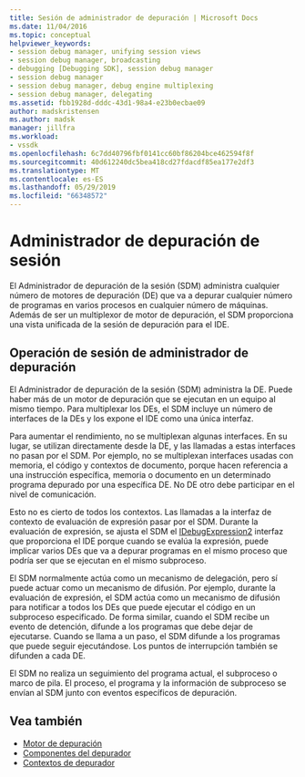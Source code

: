 ```yaml
---
title: Sesión de administrador de depuración | Microsoft Docs
ms.date: 11/04/2016
ms.topic: conceptual
helpviewer_keywords:
- session debug manager, unifying session views
- session debug manager, broadcasting
- debugging [Debugging SDK], session debug manager
- session debug manager
- session debug manager, debug engine multiplexing
- session debug manager, delegating
ms.assetid: fbb1928d-dddc-43d1-98a4-e23b0ecbae09
author: madskristensen
ms.author: madsk
manager: jillfra
ms.workload:
- vssdk
ms.openlocfilehash: 6c7dd40796fbf0141cc60bf86204bce462594f8f
ms.sourcegitcommit: 40d612240dc5bea418cd27fdacdf85ea177e2df3
ms.translationtype: MT
ms.contentlocale: es-ES
ms.lasthandoff: 05/29/2019
ms.locfileid: "66348572"
---
```

# <a name="session-debug-manager"></a>Administrador de depuración de sesión
El Administrador de depuración de la sesión (SDM) administra cualquier número de motores de depuración (DE) que va a depurar cualquier número de programas en varios procesos en cualquier número de máquinas. Además de ser un multiplexor de motor de depuración, el SDM proporciona una vista unificada de la sesión de depuración para el IDE.

## <a name="session-debug-manager-operation"></a>Operación de sesión de administrador de depuración
 El Administrador de depuración de la sesión (SDM) administra la DE. Puede haber más de un motor de depuración que se ejecutan en un equipo al mismo tiempo. Para multiplexar los DEs, el SDM incluye un número de interfaces de la DEs y los expone el IDE como una única interfaz.

 Para aumentar el rendimiento, no se multiplexan algunas interfaces. En su lugar, se utilizan directamente desde la DE, y las llamadas a estas interfaces no pasan por el SDM. Por ejemplo, no se multiplexan interfaces usadas con memoria, el código y contextos de documento, porque hacen referencia a una instrucción específica, memoria o documento en un determinado programa depurado por una específica DE. No DE otro debe participar en el nivel de comunicación.

 Esto no es cierto de todos los contextos. Las llamadas a la interfaz de contexto de evaluación de expresión pasar por el SDM. Durante la evaluación de expresión, se ajusta el SDM el [IDebugExpression2](../../extensibility/debugger/reference/idebugexpression2.md) interfaz que proporciona el IDE porque cuando se evalúa la expresión, puede implicar varios DEs que va a depurar programas en el mismo proceso que podría ser que se ejecutan en el mismo subproceso.

 El SDM normalmente actúa como un mecanismo de delegación, pero sí puede actuar como un mecanismo de difusión. Por ejemplo, durante la evaluación de expresión, el SDM actúa como un mecanismo de difusión para notificar a todos los DEs que puede ejecutar el código en un subproceso especificado. De forma similar, cuando el SDM recibe un evento de detención, difunde a los programas que debe dejar de ejecutarse. Cuando se llama a un paso, el SDM difunde a los programas que puede seguir ejecutándose. Los puntos de interrupción también se difunden a cada DE.

 El SDM no realiza un seguimiento del programa actual, el subproceso o marco de pila. El proceso, el programa y la información de subproceso se envían al SDM junto con eventos específicos de depuración.

## <a name="see-also"></a>Vea también
- [Motor de depuración](../../extensibility/debugger/debug-engine.md)
- [Componentes del depurador](../../extensibility/debugger/debugger-components.md)
- [Contextos de depurador](../../extensibility/debugger/debugger-contexts.md)